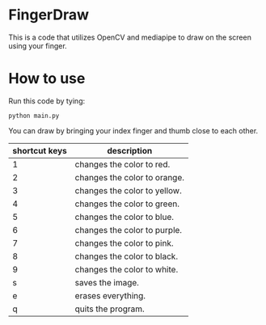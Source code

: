 # FingerDraw
This is a code that utilizes OpenCV and mediapipe to draw on the screen using your finger.

# How to use
Run this code by tying:

```
python main.py
```

You can draw by bringing your index finger and thumb close to each other.

| shortcut keys | description |
| ------------- | ----------- |
| 1 | changes the color to red. |
| 2 | changes the color to orange. |
| 3 | changes the color to yellow. |
| 4 | changes the color to green. |
| 5 | changes the color to blue. |
| 6 | changes the color to purple. |
| 7 | changes the color to pink. |
| 8 | changes the color to black. |
| 9 | changes the color to white. |
| s | saves the image. |
| e | erases everything. |
| q | quits the program. |